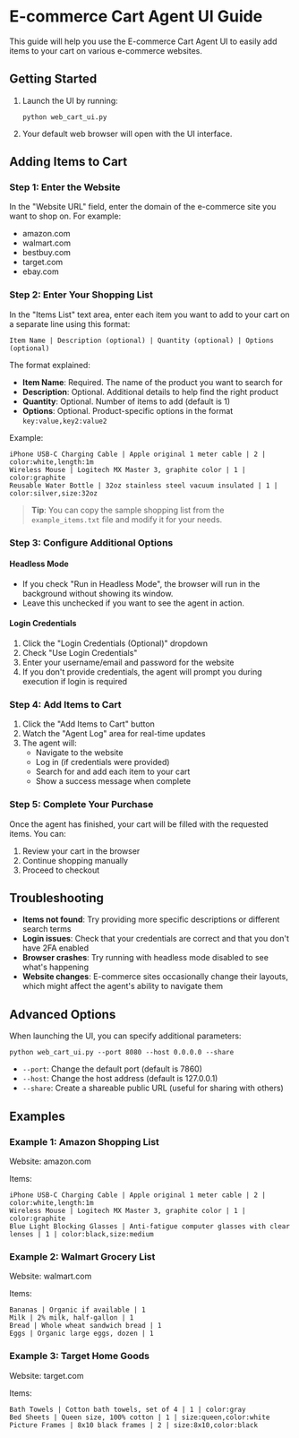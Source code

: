 # E-commerce Cart Agent UI Guide

This guide will help you use the E-commerce Cart Agent UI to easily add items to your cart on various e-commerce websites.

## Getting Started

1. Launch the UI by running:
   ```
   python web_cart_ui.py
   ```

2. Your default web browser will open with the UI interface.

## Adding Items to Cart

### Step 1: Enter the Website

In the "Website URL" field, enter the domain of the e-commerce site you want to shop on. For example:
- amazon.com
- walmart.com
- bestbuy.com
- target.com
- ebay.com

### Step 2: Enter Your Shopping List

In the "Items List" text area, enter each item you want to add to your cart on a separate line using this format:

```
Item Name | Description (optional) | Quantity (optional) | Options (optional)
```

The format explained:
- **Item Name**: Required. The name of the product you want to search for
- **Description**: Optional. Additional details to help find the right product
- **Quantity**: Optional. Number of items to add (default is 1)
- **Options**: Optional. Product-specific options in the format `key:value,key2:value2`

Example:
```
iPhone USB-C Charging Cable | Apple original 1 meter cable | 2 | color:white,length:1m
Wireless Mouse | Logitech MX Master 3, graphite color | 1 | color:graphite
Reusable Water Bottle | 32oz stainless steel vacuum insulated | 1 | color:silver,size:32oz
```

> **Tip**: You can copy the sample shopping list from the `example_items.txt` file and modify it for your needs.

### Step 3: Configure Additional Options

#### Headless Mode
- If you check "Run in Headless Mode", the browser will run in the background without showing its window.
- Leave this unchecked if you want to see the agent in action.

#### Login Credentials
1. Click the "Login Credentials (Optional)" dropdown
2. Check "Use Login Credentials"
3. Enter your username/email and password for the website
4. If you don't provide credentials, the agent will prompt you during execution if login is required

### Step 4: Add Items to Cart

1. Click the "Add Items to Cart" button
2. Watch the "Agent Log" area for real-time updates
3. The agent will:
   - Navigate to the website
   - Log in (if credentials were provided)
   - Search for and add each item to your cart
   - Show a success message when complete

### Step 5: Complete Your Purchase

Once the agent has finished, your cart will be filled with the requested items. You can:
1. Review your cart in the browser
2. Continue shopping manually
3. Proceed to checkout

## Troubleshooting

- **Items not found**: Try providing more specific descriptions or different search terms
- **Login issues**: Check that your credentials are correct and that you don't have 2FA enabled
- **Browser crashes**: Try running with headless mode disabled to see what's happening
- **Website changes**: E-commerce sites occasionally change their layouts, which might affect the agent's ability to navigate them

## Advanced Options

When launching the UI, you can specify additional parameters:

```
python web_cart_ui.py --port 8080 --host 0.0.0.0 --share
```

- `--port`: Change the default port (default is 7860)
- `--host`: Change the host address (default is 127.0.0.1)
- `--share`: Create a shareable public URL (useful for sharing with others)

## Examples

### Example 1: Amazon Shopping List

Website: amazon.com

Items:
```
iPhone USB-C Charging Cable | Apple original 1 meter cable | 2 | color:white,length:1m
Wireless Mouse | Logitech MX Master 3, graphite color | 1 | color:graphite
Blue Light Blocking Glasses | Anti-fatigue computer glasses with clear lenses | 1 | color:black,size:medium
```

### Example 2: Walmart Grocery List

Website: walmart.com

Items:
```
Bananas | Organic if available | 1
Milk | 2% milk, half-gallon | 1
Bread | Whole wheat sandwich bread | 1
Eggs | Organic large eggs, dozen | 1
```

### Example 3: Target Home Goods

Website: target.com

Items:
```
Bath Towels | Cotton bath towels, set of 4 | 1 | color:gray
Bed Sheets | Queen size, 100% cotton | 1 | size:queen,color:white
Picture Frames | 8x10 black frames | 2 | size:8x10,color:black
``` 